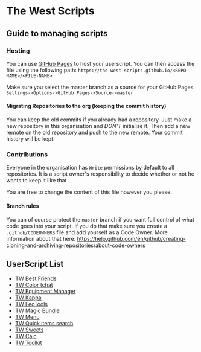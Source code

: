 # The West Scripts

## Guide to managing scripts

### Hosting
You can use [GitHub Pages](https://pages.github.com/) to host your userscript. You can then access the file using the following path: `https://the-west-scripts.github.io/<REPO-NAME>/<FILE-NAME>`

Make sure you select the master branch as a source for your GitHub Pages. `Settings->Options->GitHub Pages->Source->master`

#### Migrating Repositories to the org (keeping the commit history)
You can keep the old commits if you already had a repository. Just make a new repository in this organisation and *DON'T* initialise it. Then add a new remote on the old repository and push to the new remote. Your commit history will be kept.

### Contributions 
Everyone in the organisation has `Write` permissions by default to all repositories. It is a script owner's responsibility to decide whether or not he wants to keep it like that

You are free to change the content of this file however you please.

#### Branch rules
You can of course protect the `master` branch if you want full control of what code goes into your script. If you do that make sure you create a `.github/CODEOWNERS` file and add yourself as a Code Owner. More information about that here: https://help.github.com/en/github/creating-cloning-and-archiving-repositories/about-code-owners


## UserScript List

* [TW Best Friends](https://the-west-scripts.github.io/TW-Best-Friends/)
* [TW Color tchat](https://the-west-scripts.github.io/The-West-Color-tchat/)
* [TW Equipment Manager](https://the-west-scripts.github.io/Equipment-Manager/)
* [TW Kappa](https://the-west-scripts.github.io/TW-Kappa/)
* [TW LeoTools](https://the-west-scripts.github.io/The-West-LeoTools/)
* [TW Magic Bundle](https://the-west-scripts.github.io/Magic-Bundle/)
* [TW Menu](https://the-west-scripts.github.io/The-West-Menu/)
* [TW Quick items search](https://the-west-scripts.github.io/The-West-Quick-items-search/)
* [TW Sweets](https://the-west-scripts.github.io/The-West-Sweets/)
* [TW Calc](https://the-west-scripts.github.io/TW-Calc-Script/)
* [TW Toolkit](https://the-west-scripts.github.io/TW-Toolkit/)
